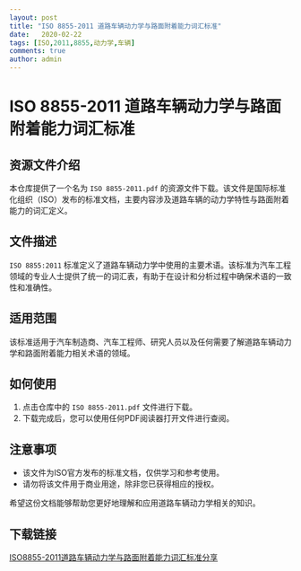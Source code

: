 ```yaml
---
layout: post
title: "ISO 8855-2011 道路车辆动力学与路面附着能力词汇标准"
date:   2020-02-22
tags: [ISO,2011,8855,动力学,车辆]
comments: true
author: admin
---
```

# ISO 8855-2011 道路车辆动力学与路面附着能力词汇标准

## 资源文件介绍

本仓库提供了一个名为 `ISO 8855-2011.pdf` 的资源文件下载。该文件是国际标准化组织（ISO）发布的标准文档，主要内容涉及道路车辆的动力学特性与路面附着能力的词汇定义。

## 文件描述

`ISO 8855:2011` 标准定义了道路车辆动力学中使用的主要术语。该标准为汽车工程领域的专业人士提供了统一的词汇表，有助于在设计和分析过程中确保术语的一致性和准确性。

## 适用范围

该标准适用于汽车制造商、汽车工程师、研究人员以及任何需要了解道路车辆动力学和路面附着能力相关术语的领域。

## 如何使用

1. 点击仓库中的 `ISO 8855-2011.pdf` 文件进行下载。
2. 下载完成后，您可以使用任何PDF阅读器打开文件进行查阅。

## 注意事项

- 该文件为ISO官方发布的标准文档，仅供学习和参考使用。
- 请勿将该文件用于商业用途，除非您已获得相应的授权。

希望这份文档能够帮助您更好地理解和应用道路车辆动力学相关的知识。

## 下载链接

[ISO8855-2011道路车辆动力学与路面附着能力词汇标准分享](https://pan.quark.cn/s/2fa2ecd15c3b)